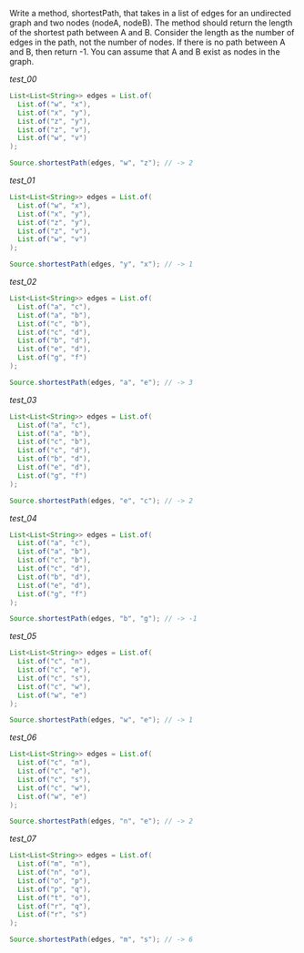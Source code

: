 Write a method, shortestPath, that takes in a list of edges for an undirected graph and two nodes (nodeA, nodeB). The method should return the length of the shortest path between A and B. Consider the length as the number of edges in the path, not the number of nodes. If there is no path between A and B, then return -1. You can assume that A and B exist as nodes in the graph.

_test_00_

```java
List<List<String>> edges = List.of(
  List.of("w", "x"),
  List.of("x", "y"),
  List.of("z", "y"),
  List.of("z", "v"),
  List.of("w", "v")
);

Source.shortestPath(edges, "w", "z"); // -> 2
```

_test_01_

```java
List<List<String>> edges = List.of(
  List.of("w", "x"),
  List.of("x", "y"),
  List.of("z", "y"),
  List.of("z", "v"),
  List.of("w", "v")
);

Source.shortestPath(edges, "y", "x"); // -> 1
```

_test_02_

```java
List<List<String>> edges = List.of(
  List.of("a", "c"),
  List.of("a", "b"),
  List.of("c", "b"),
  List.of("c", "d"),
  List.of("b", "d"),
  List.of("e", "d"),
  List.of("g", "f")
);

Source.shortestPath(edges, "a", "e"); // -> 3
```

_test_03_

```java
List<List<String>> edges = List.of(
  List.of("a", "c"),
  List.of("a", "b"),
  List.of("c", "b"),
  List.of("c", "d"),
  List.of("b", "d"),
  List.of("e", "d"),
  List.of("g", "f")
);

Source.shortestPath(edges, "e", "c"); // -> 2
```

_test_04_

```java
List<List<String>> edges = List.of(
  List.of("a", "c"),
  List.of("a", "b"),
  List.of("c", "b"),
  List.of("c", "d"),
  List.of("b", "d"),
  List.of("e", "d"),
  List.of("g", "f")
);

Source.shortestPath(edges, "b", "g"); // -> -1
```

_test_05_

```java
List<List<String>> edges = List.of(
  List.of("c", "n"),
  List.of("c", "e"),
  List.of("c", "s"),
  List.of("c", "w"),
  List.of("w", "e")
);

Source.shortestPath(edges, "w", "e"); // -> 1
```

_test_06_

```java
List<List<String>> edges = List.of(
  List.of("c", "n"),
  List.of("c", "e"),
  List.of("c", "s"),
  List.of("c", "w"),
  List.of("w", "e")
);

Source.shortestPath(edges, "n", "e"); // -> 2
```

_test_07_

```java
List<List<String>> edges = List.of(
  List.of("m", "n"),
  List.of("n", "o"),
  List.of("o", "p"),
  List.of("p", "q"),
  List.of("t", "o"),
  List.of("r", "q"),
  List.of("r", "s")
);

Source.shortestPath(edges, "m", "s"); // -> 6
```

